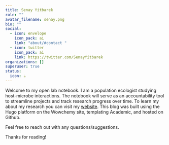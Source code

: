 ```yaml
---
title: Senay Yitbarek
role: ""
avatar_filename: senay.png
bio: ""
social:
  - icon: envelope
    icon_pack: ai
    link: "about/#contact "
  - icon: twitter
    icon_pack: ai
    link: https://twitter.com/SenayYitbarek
organizations: []
superuser: true
status:
  icon: ☕️
---
```

Welcome to my open lab notebook. I am a population ecologist studying host-microbe interactions. The notebook will serve as an accountability tool to streamline projects and track research progress over time. To learn my about my research you can visit my [website](https://www.senay.io). This blog was built using the Hugo platform on the Wowchemy site, templating Academic, and hosted on Github.

Feel free to reach out with  any questions/suggestions.

Thanks for reading!